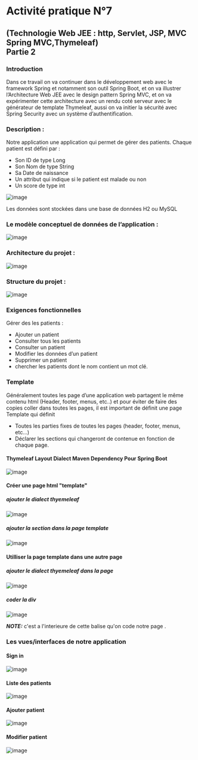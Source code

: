 ﻿# Activité pratique N°7
## (Technologie Web JEE : http, Servlet, JSP, MVC Spring MVC,Thymeleaf) </br> Partie 2
### Introduction
Dans ce travail on va continuer dans le développement web avec le framework Spring et notamment son outil Spring Boot, et on va illustrer l’Architecture Web JEE avec le design pattern Spring MVC, et on va expérimenter cette architecture avec un rendu coté serveur avec le générateur de template Thymeleaf, aussi on va initier la sécurité avec Spring Security avec un système d’authentification.
### Description :
Notre application une application qui permet de gérer des patients.
Chaque patient est défini par :
- Son ID de type Long
- Son Nom de type String
- Sa Date de naissance
- Un attribut qui indique si le patient est malade ou non
- Un score de type int

![image](https://user-images.githubusercontent.com/84138772/168592844-85df7f74-5741-471c-8209-74bfed87e596.png)

Les données sont stockées dans une base de données H2 ou MySQL
### Le modèle conceptuel de données de l’application :
![image](https://user-images.githubusercontent.com/84138772/168593035-aa2ccc0a-c751-4177-9391-b207afe58568.png)
### Architecture du projet :
![image](https://user-images.githubusercontent.com/84138772/168593406-ccd9223a-3abd-456a-a5fb-9f363fa5e7fb.png)
### Structure du projet :
![image](https://user-images.githubusercontent.com/84138772/168593778-928efec0-231e-4138-ad80-c5fcbc4ac13e.png)
### Exigences fonctionnelles
Gérer des les patients :
- Ajouter un patient
- Consulter tous les patients
- Consulter un patient
- Modifier les données d’un patient
- Supprimer un patient
- chercher les patients dont le nom contient un mot clé.

### Template
Généralement toutes les page d’une application web partagent le même contenu html (Header, footer, menus, etc..) et pour éviter de faire des copies coller dans toutes les pages, il est important de définit une page Template qui définit
- Toutes les parties fixes de toutes les pages (header, footer, menus, etc...)
- Déclarer les sections qui changeront de contenue en fonction de chaque page.

#### Thymeleaf Layout Dialect Maven Dependency Pour Spring Boot
![image](https://user-images.githubusercontent.com/84138772/168598549-3d41a3be-dfee-4799-8327-54ad104c369f.png)
#### Créer une page html "template"
##### ajouter le dialect thyemeleaf
![image](https://user-images.githubusercontent.com/84138772/168599591-a2071859-d7cf-4feb-a7a9-6435cb6671c4.png)
##### ajouter la section dans la page template
![image](https://user-images.githubusercontent.com/84138772/168599775-68571ee9-4827-43f2-953d-2d0f0dadec5d.png)
#### Utilliser la page template dans une autre page
##### ajouter le dialect thyemeleaf dans la page
![image](https://user-images.githubusercontent.com/84138772/168600534-79c686f1-7dc4-44a7-bea9-d35b9a0904ba.png)
##### coder la div
![image](https://user-images.githubusercontent.com/84138772/168600933-4d6262d4-efd0-4702-9607-262b1d6411b5.png)

**_NOTE:_**  c'est a l'interieure de cette balise qu'on code notre page .

### Les vues/interfaces de notre application
#### Sign in
![image](https://user-images.githubusercontent.com/84138772/168594585-cb0a5d09-200b-4d1f-b63e-3a849d9e5144.png)
#### Liste des patients
![image](https://user-images.githubusercontent.com/84138772/168595609-2af7deb3-0c31-4229-b025-03192122c3ed.png)
#### Ajouter patient
![image](https://user-images.githubusercontent.com/84138772/168595897-d3bb3249-6dbe-474a-a84d-7a325342960d.png)
#### Modifier patient
![image](https://user-images.githubusercontent.com/84138772/168596033-5617c416-9c83-49a1-b3f8-fa7891c31ac4.png)
